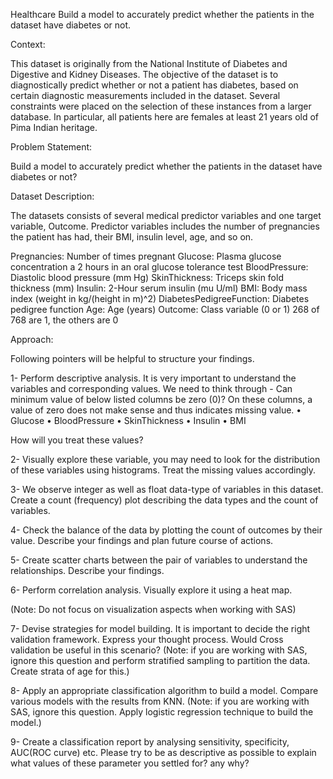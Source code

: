 Healthcare Build a model to accurately predict whether the patients in the dataset have diabetes or not.

Context:

This dataset is originally from the National Institute of Diabetes and Digestive and Kidney Diseases. The objective of the dataset is to diagnostically predict whether or not a patient has diabetes, based on certain diagnostic measurements included in the dataset. Several constraints were placed on the selection of these instances from a larger database. In particular, all patients here are females at least 21 years old of Pima Indian heritage.

Problem Statement:

Build a model to accurately predict whether the patients in the dataset have diabetes or not?

Dataset Description:

The datasets consists of several medical predictor variables and one target variable, Outcome. Predictor variables includes the number of pregnancies the patient has had, their BMI, insulin level, age, and so on.

Pregnancies: Number of times pregnant Glucose: Plasma glucose concentration a 2 hours in an oral glucose tolerance test BloodPressure: Diastolic blood pressure (mm Hg) SkinThickness: Triceps skin fold thickness (mm) Insulin: 2-Hour serum insulin (mu U/ml) BMI: Body mass index (weight in kg/(height in m)^2) DiabetesPedigreeFunction: Diabetes pedigree function Age: Age (years) Outcome: Class variable (0 or 1) 268 of 768 are 1, the others are 0

Approach:

Following pointers will be helpful to structure your findings.

1- Perform descriptive analysis. It is very important to understand the variables and corresponding values. We need to think through - Can minimum value of below listed columns be zero (0)? On these columns, a value of zero does not make sense and thus indicates missing value. • Glucose • BloodPressure • SkinThickness • Insulin • BMI

How will you treat these values?

2- Visually explore these variable, you may need to look for the distribution of these variables using histograms. Treat the missing values accordingly.

3- We observe integer as well as float data-type of variables in this dataset. Create a count (frequency) plot describing the data types and the count of variables.

4- Check the balance of the data by plotting the count of outcomes by their value. Describe your findings and plan future course of actions.

5- Create scatter charts between the pair of variables to understand the relationships. Describe your findings.

6- Perform correlation analysis. Visually explore it using a heat map.

(Note: Do not focus on visualization aspects when working with SAS)

7- Devise strategies for model building. It is important to decide the right validation framework. Express your thought process. Would Cross validation be useful in this scenario? (Note: if you are working with SAS, ignore this question and perform stratified sampling to partition the data. Create strata of age for this.)

8- Apply an appropriate classification algorithm to build a model. Compare various models with the results from KNN. (Note: if you are working with SAS, ignore this question. Apply logistic regression technique to build the model.)

9- Create a classification report by analysing sensitivity, specificity, AUC(ROC curve) etc. Please try to be as descriptive as possible to explain what values of these parameter you settled for? any why?
